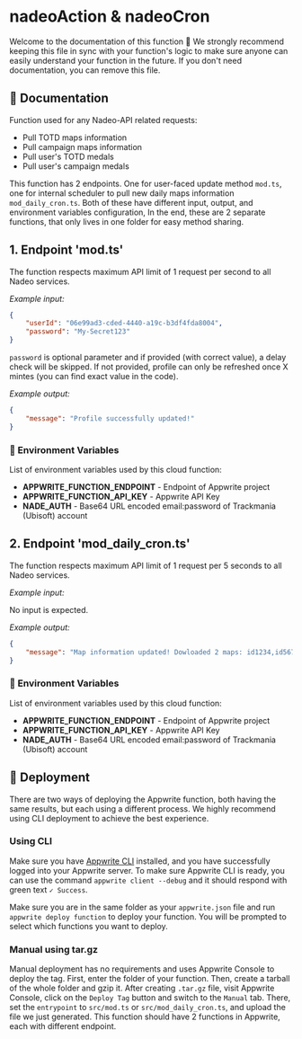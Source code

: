 # nadeoAction & nadeoCron

Welcome to the documentation of this function 👋 We strongly recommend keeping this file in sync with your function's logic to make sure anyone can easily understand your function in the future. If you don't need documentation, you can remove this file.

## 🤖 Documentation

Function used for any Nadeo-API related requests:

- Pull TOTD maps information
- Pull campaign maps information
- Pull user's TOTD medals
- Pull user's campaign medals

This function has 2 endpoints. One for user-faced update method `mod.ts`, one for internal scheduler to pull new daily maps information `mod_daily_cron.ts`. Both of these have different input, output, and environment variables configuration, In the end, these are 2 separate functions, that only lives in one folder for easy method sharing.

## 1. Endpoint 'mod.ts'

The function respects maximum API limit of 1 request per second to all Nadeo services.

_Example input:_

```json
{
	"userId": "06e99ad3-cded-4440-a19c-b3df4fda8004",
	"password": "My-Secret123"
}
```

`password` is optional parameter and if provided (with correct value), a delay check will be skipped. If not provided, profile can only be refreshed once X mintes (you can find exact value in the code).

_Example output:_

```json
{
	"message": "Profile successfully updated!"
}
```

### 📝 Environment Variables

List of environment variables used by this cloud function:

- **APPWRITE_FUNCTION_ENDPOINT** - Endpoint of Appwrite project
- **APPWRITE_FUNCTION_API_KEY** - Appwrite API Key
- **NADE_AUTH** - Base64 URL encoded email:password of Trackmania (Ubisoft) account

## 2. Endpoint 'mod_daily_cron.ts'

The function respects maximum API limit of 1 request per 5 seconds to all Nadeo services.

_Example input:_

No input is expected.

_Example output:_

```json
{
	"message": "Map information updated! Dowloaded 2 maps: id1234,id5678"
}
```

### 📝 Environment Variables

List of environment variables used by this cloud function:

- **APPWRITE_FUNCTION_ENDPOINT** - Endpoint of Appwrite project
- **APPWRITE_FUNCTION_API_KEY** - Appwrite API Key
- **NADE_AUTH** - Base64 URL encoded email:password of Trackmania (Ubisoft) account

## 🚀 Deployment

There are two ways of deploying the Appwrite function, both having the same results, but each using a different process. We highly recommend using CLI deployment to achieve the best experience.

### Using CLI

Make sure you have [Appwrite CLI](https://appwrite.io/docs/command-line#installation) installed, and you have successfully logged into your Appwrite server. To make sure Appwrite CLI is ready, you can use the command `appwrite client --debug` and it should respond with green text `✓ Success`.

Make sure you are in the same folder as your `appwrite.json` file and run `appwrite deploy function` to deploy your function. You will be prompted to select which functions you want to deploy.

### Manual using tar.gz

Manual deployment has no requirements and uses Appwrite Console to deploy the tag. First, enter the folder of your function. Then, create a tarball of the whole folder and gzip it. After creating `.tar.gz` file, visit Appwrite Console, click on the `Deploy Tag` button and switch to the `Manual` tab. There, set the `entrypoint` to `src/mod.ts` or `src/mod_daily_cron.ts`, and upload the file we just generated. This function should have 2 functions in Appwrite, each with different endpoint.
